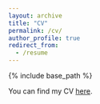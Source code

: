```yaml
---
layout: archive
title: "CV"
permalink: /cv/
author_profile: true
redirect_from:
  - /resume
---
```


{% include base_path %}

You can find my CV [here](https://github.com/shervinkhal/shervinkhal.github.io/blob/ffc4ef08f40a26ad4803896033547c9ac00a72f5/files/shervin_khalafi_CV.pdf).
